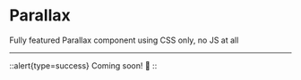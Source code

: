 # Parallax
Fully featured Parallax component using CSS only, no JS at all

---

::alert{type=success}
Coming soon! 🚀
::
